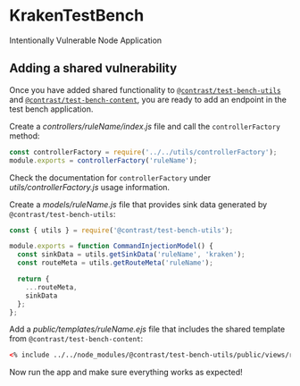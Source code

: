 KrakenTestBench
===========

Intentionally Vulnerable Node Application

## Adding a shared vulnerability
Once you have added shared functionality to
[`@contrast/test-bench-utils`](https://github.com/Contrast-Security-OSS/NodeTestBenches/tree/master/test-bench-utils)
and
[`@contrast/test-bench-content`](https://github.com/Contrast-Security-OSS/NodeTestBenches/tree/master/test-bench-content),
you are ready to add an endpoint in the test bench application.

Create a _controllers/ruleName/index.js_ file and call the `controllerFactory` method:
```js
const controllerFactory = require('../../utils/controllerFactory');
module.exports = controllerFactory('ruleName');
```

Check the documentation for `controllerFactory` under _utils/controllerFactory.js_
usage information.

Create a _models/ruleName.js_ file that provides sink data generated by `@contrast/test-bench-utils`:
```js
const { utils } = require('@contrast/test-bench-utils');

module.exports = function CommandInjectionModel() {
  const sinkData = utils.getSinkData('ruleName', 'kraken');
  const routeMeta = utils.getRouteMeta('ruleName');

  return {
    ...routeMeta,
    sinkData
  };
};
```

Add a _public/templates/ruleName.ejs_ file that includes the shared
template from `@contrast/test-bench-content`:
```html
<% include ../../node_modules/@contrast/test-bench-utils/public/views/ruleName.ejs %>
```

Now run the app and make sure everything works as expected!
